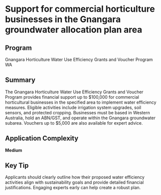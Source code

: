 # Support for commercial horticulture businesses in the Gnangara groundwater allocation plan area
  
## Program
Gnangara Horticulture Water Use Efficiency Grants and Voucher Program WA

## Summary
The Gnangara Horticulture Water Use Efficiency Grants and Voucher Program provides financial support up to $100,000 for commercial horticultural businesses in the specified area to implement water efficiency measures. Eligible activities include irrigation system upgrades, soil sensors, and protected cropping. Businesses must be based in Western Australia, hold an ABN/GST, and operate within the Gnangara groundwater subarea. Vouchers up to $5,000 are also available for expert advice.

## Application Complexity
**Medium**

## Key Tip
Applicants should clearly outline how their proposed water efficiency activities align with sustainability goals and provide detailed financial justifications. Engaging experts early can help create a robust plan.
